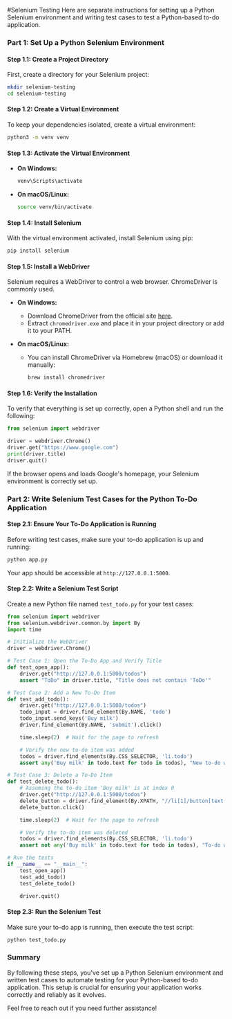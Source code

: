 #Selenium Testing 
Here are separate instructions for setting up a Python Selenium environment and writing test cases to test a Python-based to-do application.

### Part 1: Set Up a Python Selenium Environment

#### Step 1.1: Create a Project Directory
First, create a directory for your Selenium project:
```bash
mkdir selenium-testing
cd selenium-testing
```

#### Step 1.2: Create a Virtual Environment
To keep your dependencies isolated, create a virtual environment:

```bash
python3 -m venv venv
```

#### Step 1.3: Activate the Virtual Environment

- **On Windows:**
  ```bash
  venv\Scripts\activate
  ```

- **On macOS/Linux:**
  ```bash
  source venv/bin/activate
  ```

#### Step 1.4: Install Selenium
With the virtual environment activated, install Selenium using pip:

```bash
pip install selenium
```

#### Step 1.5: Install a WebDriver
Selenium requires a WebDriver to control a web browser. ChromeDriver is commonly used.

- **On Windows:**
  - Download ChromeDriver from the official site [here](https://sites.google.com/chromium.org/driver/).
  - Extract `chromedriver.exe` and place it in your project directory or add it to your PATH.

- **On macOS/Linux:**
  - You can install ChromeDriver via Homebrew (macOS) or download it manually:
    ```bash
    brew install chromedriver
    ```

#### Step 1.6: Verify the Installation
To verify that everything is set up correctly, open a Python shell and run the following:

```python
from selenium import webdriver

driver = webdriver.Chrome()
driver.get("https://www.google.com")
print(driver.title)
driver.quit()
```

If the browser opens and loads Google's homepage, your Selenium environment is correctly set up.

### Part 2: Write Selenium Test Cases for the Python To-Do Application

#### Step 2.1: Ensure Your To-Do Application is Running
Before writing test cases, make sure your to-do application is up and running:

```bash
python app.py
```

Your app should be accessible at `http://127.0.0.1:5000`.

#### Step 2.2: Write a Selenium Test Script
Create a new Python file named `test_todo.py` for your test cases:

```python
from selenium import webdriver
from selenium.webdriver.common.by import By
import time

# Initialize the WebDriver
driver = webdriver.Chrome()

# Test Case 1: Open the To-Do App and Verify Title
def test_open_app():
    driver.get("http://127.0.0.1:5000/todos")
    assert "ToDo" in driver.title, "Title does not contain 'ToDo'"

# Test Case 2: Add a New To-Do Item
def test_add_todo():
    driver.get("http://127.0.0.1:5000/todos")
    todo_input = driver.find_element(By.NAME, 'todo')
    todo_input.send_keys('Buy milk')
    driver.find_element(By.NAME, 'submit').click()

    time.sleep(2)  # Wait for the page to refresh

    # Verify the new to-do item was added
    todos = driver.find_elements(By.CSS_SELECTOR, 'li.todo')
    assert any('Buy milk' in todo.text for todo in todos), "New to-do was not added"

# Test Case 3: Delete a To-Do Item
def test_delete_todo():
    # Assuming the to-do item 'Buy milk' is at index 0
    driver.get("http://127.0.0.1:5000/todos")
    delete_button = driver.find_element(By.XPATH, "//li[1]/button[text()='Delete']")
    delete_button.click()

    time.sleep(2)  # Wait for the page to refresh

    # Verify the to-do item was deleted
    todos = driver.find_elements(By.CSS_SELECTOR, 'li.todo')
    assert not any('Buy milk' in todo.text for todo in todos), "To-do was not deleted"

# Run the tests
if __name__ == "__main__":
    test_open_app()
    test_add_todo()
    test_delete_todo()

    driver.quit()
```

#### Step 2.3: Run the Selenium Test
Make sure your to-do app is running, then execute the test script:

```bash
python test_todo.py
```

### Summary

By following these steps, you've set up a Python Selenium environment and written test cases to automate testing for your Python-based to-do application. This setup is crucial for ensuring your application works correctly and reliably as it evolves.

Feel free to reach out if you need further assistance!

